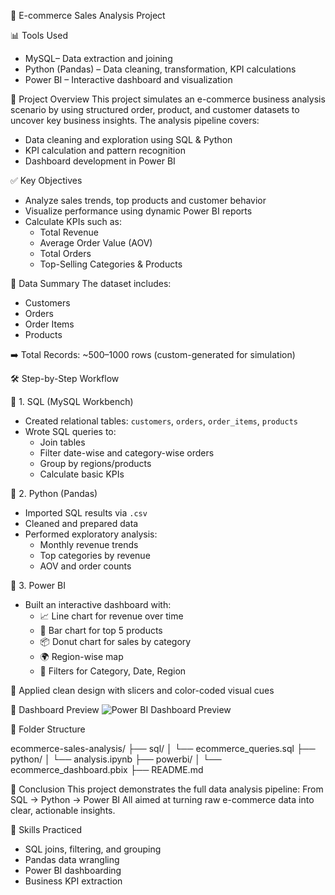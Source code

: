 🛒 E-commerce Sales Analysis Project

📊 Tools Used
- MySQL– Data extraction and joining
- Python (Pandas) – Data cleaning, transformation, KPI calculations
- Power BI – Interactive dashboard and visualization



📁 Project Overview
This project simulates an e-commerce business analysis scenario by using structured order, product, and customer datasets to uncover key business insights. The analysis pipeline covers:
- Data cleaning and exploration using SQL & Python
- KPI calculation and pattern recognition
- Dashboard development in Power BI



✅ Key Objectives
- Analyze sales trends, top products and customer behavior
- Visualize performance using dynamic Power BI reports
- Calculate KPIs such as:
  - Total Revenue
  - Average Order Value (AOV)
  - Total Orders
  - Top-Selling Categories & Products



 🧮 Data Summary
The dataset includes:
- Customers
- Orders
- Order Items
- Products

➡️ Total Records: ~500–1000 rows (custom-generated for simulation)


🛠️ Step-by-Step Workflow

🔹 1. SQL (MySQL Workbench)
- Created relational tables: `customers`, `orders`, `order_items`, `products`
- Wrote SQL queries to:
  - Join tables
  - Filter date-wise and category-wise orders
  - Group by regions/products
  - Calculate basic KPIs

🔹 2. Python (Pandas)
- Imported SQL results via `.csv`
- Cleaned and prepared data
- Performed exploratory analysis:
  - Monthly revenue trends
  - Top categories by revenue
  - AOV and order counts

🔹 3. Power BI
- Built an interactive dashboard with:
  - 📈 Line chart for revenue over time
  - 🥇 Bar chart for top 5 products
  - 📦 Donut chart for sales by category
  - 🌍 Region-wise map
  - 🔎 Filters for Category, Date, Region

🎨 Applied clean design with slicers and color-coded visual cues


📸 Dashboard Preview
![Power BI Dashboard Preview](powerbi/ecommerce_dashboard.png)



📂 Folder Structure

ecommerce-sales-analysis/
├── sql/
│   └── ecommerce_queries.sql
├── python/
│   └── analysis.ipynb
├── powerbi/
│   └── ecommerce_dashboard.pbix
├── README.md


📌 Conclusion
This project demonstrates the full data analysis pipeline:
From SQL → Python → Power BI 
All aimed at turning raw e-commerce data into clear, actionable insights.


🧠 Skills Practiced
- SQL joins, filtering, and grouping
- Pandas data wrangling
- Power BI dashboarding
- Business KPI extraction
